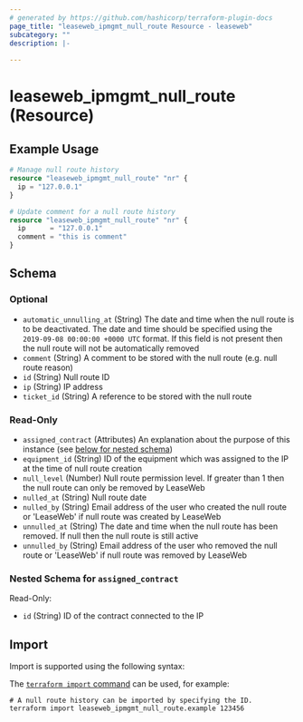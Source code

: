 ```yaml
---
# generated by https://github.com/hashicorp/terraform-plugin-docs
page_title: "leaseweb_ipmgmt_null_route Resource - leaseweb"
subcategory: ""
description: |-
  
---
```


# leaseweb_ipmgmt_null_route (Resource)



## Example Usage

```terraform
# Manage null route history
resource "leaseweb_ipmgmt_null_route" "nr" {
  ip = "127.0.0.1"
}

# Update comment for a null route history
resource "leaseweb_ipmgmt_null_route" "nr" {
  ip      = "127.0.0.1"
  comment = "this is comment"
}
```

<!-- schema generated by tfplugindocs -->
## Schema

### Optional

- `automatic_unnulling_at` (String) The date and time when the null route is to be deactivated. The date and time should be specified using the `2019-09-08 00:00:00 +0000 UTC` format. If this field is not present then the null route will not be automatically removed
- `comment` (String) A comment to be stored with the null route (e.g. null route reason)
- `id` (String) Null route ID
- `ip` (String) IP address
- `ticket_id` (String) A reference to be stored with the null route

### Read-Only

- `assigned_contract` (Attributes) An explanation about the purpose of this instance (see [below for nested schema](#nestedatt--assigned_contract))
- `equipment_id` (String) ID of the equipment which was assigned to the IP at the time of null route creation
- `null_level` (Number) Null route permission level. If greater than 1 then the null route can only be removed by LeaseWeb
- `nulled_at` (String) Null route date
- `nulled_by` (String) Email address of the user who created the null route or 'LeaseWeb' if null route was created by LeaseWeb
- `unnulled_at` (String) The date and time when the null route has been removed. If null then the null route is still active
- `unnulled_by` (String) Email address of the user who removed the null route or 'LeaseWeb' if null route was removed by LeaseWeb

<a id="nestedatt--assigned_contract"></a>
### Nested Schema for `assigned_contract`

Read-Only:

- `id` (String) ID of the contract connected to the IP

## Import

Import is supported using the following syntax:

The [`terraform import` command](https://developer.hashicorp.com/terraform/cli/commands/import) can be used, for example:

```shell
# A null route history can be imported by specifying the ID.
terraform import leaseweb_ipmgmt_null_route.example 123456
```
